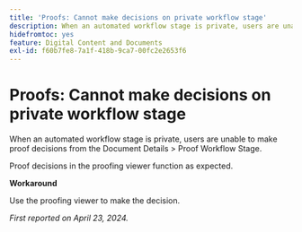 ```yaml
---
title: 'Proofs: Cannot make decisions on private workflow stage'
description: When an automated workflow stage is private, users are unable to make proof decisions from the Document Details &gt; Proof Workflow Stage. A workaround is available.
hidefromtoc: yes
feature: Digital Content and Documents
exl-id: f60b7fe8-7a1f-418b-9ca7-00fc2e2653f6
---
```

# Proofs: Cannot make decisions on private workflow stage

When an automated workflow stage is private, users are unable to make proof decisions from the Document Details > Proof Workflow Stage.

Proof decisions in the proofing viewer function as expected.

**Workaround**

Use the proofing viewer to make the decision.

_First reported on April 23, 2024._
